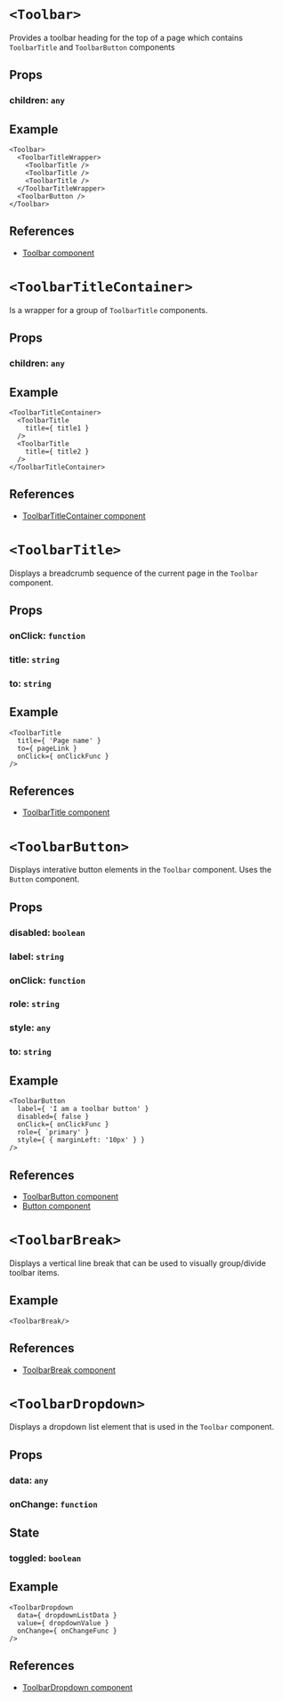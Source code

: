 # `<Toolbar>`
Provides a toolbar heading for the top of a page which contains `ToolbarTitle` and
`ToolbarButton` components

## Props
### children: `any`

## Example
```
<Toolbar>
  <ToolbarTitleWrapper>
    <ToolbarTitle />
    <ToolbarTitle />
    <ToolbarTitle />
  </ToolbarTitleWrapper>
  <ToolbarButton />
</Toolbar>
```

## References
* [Toolbar component](./toolbar.jsx)

# `<ToolbarTitleContainer>`
Is a wrapper for a group of `ToolbarTitle` components.

## Props
### children: `any`

## Example
```
<ToolbarTitleContainer>
  <ToolbarTitle
    title={ title1 }
  />
  <ToolbarTitle
    title={ title2 }
  />
</ToolbarTitleContainer>
```

## References
* [ToolbarTitleContainer component](./toolbar.jsx)

# `<ToolbarTitle>`
Displays a breadcrumb sequence of the current page in the `Toolbar` component.

## Props
### onClick: `function`
### title: `string`
### to: `string`

## Example
```
<ToolbarTitle
  title={ 'Page name' }
  to={ pageLink }
  onClick={ onClickFunc }
/>
```

## References
* [ToolbarTitle component](./toolbar.jsx)

# `<ToolbarButton>`
Displays interative button elements in the `Toolbar` component. Uses the `Button` component.

## Props
### disabled: `boolean`
### label: `string`
### onClick: `function`
### role: `string`
### style: `any`
### to: `string`

## Example
```
<ToolbarButton
  label={ 'I am a toolbar button' }
  disabled={ false }
  onClick={ onClickFunc }
  role={ `primary' }
  style={ { marginLeft: '10px' } }
/>
```

## References
* [ToolbarButton component](./toolbar.jsx)
* [Button component](../button/button.jsx)

# `<ToolbarBreak>`
Displays a vertical line break that can be used to visually group/divide toolbar items.

## Example
```
<ToolbarBreak/>
```

## References
* [ToolbarBreak component](./toolbar.jsx)

# `<ToolbarDropdown>`
Displays a dropdown list element that is used in the `Toolbar` component.

## Props
### data: `any`
### onChange: `function`

## State
### toggled: `boolean`

## Example
```
<ToolbarDropdown
  data={ dropdownListData }
  value={ dropdownValue }
  onChange={ onChangeFunc }
/>
```

## References
* [ToolbarDropdown component](./toolbar.jsx)
